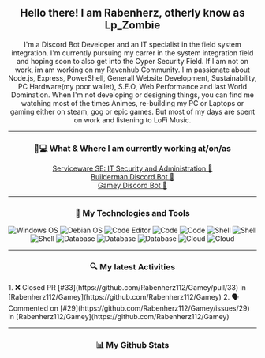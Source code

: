 <h2 align="center">Hello there! I am Rabenherz, otherly know as Lp_Zombie</h2>
<p align="center">I'm a Discord Bot Developer and an IT specialist in the field system integration.
I'm currently pursuing my carrer in the system integration field and hoping soon to also get into the Cyper Security Field. If I am not on work, im am working on my Ravenhub Community.
I'm passionate about Node.js, Express, PowerShell, Generall Website Development, Sustainability, PC Hardware(my poor wallet), S.E.O, Web Performance and last World Domination.
When I'm not developing or designing things, you can find me watching most of the times Animes, re-building my PC or Laptops or gaming either on steam, gog or epic games. But most of my days are spent on work and listening to LoFi Music.</p>

<hr>

<h3 align="center">💼💻 What & Where I am currently working at/on/as</h3>
<p align="center">
<a href="https://serviceware-se.com/">Serviceware SE: IT Security and Administration 💼</a><br>
<a href="https://builderman.theravenhub.com"> Builderman Discord Bot 🤖</a><br>
<a href="https://github.com/Rabenherz112/Gamey"> Gamey Discord Bot 🤖</a><br>
</p>

---

<h3 align="center">🔧 My Technologies and Tools</h3>
<div class="images-container" align="center">
<img alt="Windows OS" src="https://img.shields.io/badge/OS-Windows-informational?style=flat&logo=windows&logoColor=white&color=545E75">
<img alt="Debian OS" src="https://img.shields.io/badge/OS-Debian-informational?style=flat&logo=debian&logoColor=white&color=545E75">

<img alt="Code Editor" src="https://img.shields.io/badge/Editor-Visual_Studio_Code-informational?style=flat&logo=visualstudio&logoColor=white&color=63ADF2">
<img alt="Code" src="https://img.shields.io/badge/Code-JavaScript-informational?style=flat&logo=javascript&logoColor=white&color=63ADF2">
<img alt="Code" src="https://img.shields.io/badge/Code-PowerShell-informational?style=flat&logo=powershell&logoColor=white&color=63ADF2">

<img alt="Shell" src="https://img.shields.io/badge/Shell-Bash-informational?style=flat&logo=gnubash&logoColor=white&color=A7CCED">
<img alt="Shell" src="https://img.shields.io/badge/Shell-Command_prompt-informational?style=flat&logo=windowsterminal&logoColor=white&color=A7CCED">
<img alt="Shell" src="https://img.shields.io/badge/Shell-PowerShell-informational?style=flat&logo=powershell&logoColor=white&color=A7CCED">

<img alt="Database" src="https://img.shields.io/badge/Database-MySQL-informational?style=flat&logo=mysql&logoColor=white&color=232F3E">
<img alt="Database" src="https://img.shields.io/badge/Database-SQLite-informational?style=flat&logo=sqlite&logoColor=white&color=232F3E">
<img alt="Database" src="https://img.shields.io/badge/Database-MongoDB-informational?style=flat&logo=mongodb&logoColor=white&color=232F3E">

<img alt="Cloud" src="https://img.shields.io/badge/Cloud-Azure-informational?style=flat&logo=microsoftazure&logoColor=white&color=82A0BC">
<img alt="Cloud" src="https://img.shields.io/badge/Cloud-DigitalOcean-informational?style=flat&logo=digitalocean&logoColor=white&color=82A0BC">
</div>

---

<h3 align="center">🔍 My latest Activities</h3>
<!--START_SECTION:activity-->
1. ❌ Closed PR [#33](https://github.com/Rabenherz112/Gamey/pull/33) in [Rabenherz112/Gamey](https://github.com/Rabenherz112/Gamey)
2. 🗣 Commented on [#29](https://github.com/Rabenherz112/Gamey/issues/29) in [Rabenherz112/Gamey](https://github.com/Rabenherz112/Gamey)
<!--END_SECTION:activity-->

---

<h3 align="center">📊 My Github Stats</h3>
<div class="images-container" align="center">
<img alt="" src="https://vercel.theravenhub.com/api?username=Rabenherz112&show_icons=true&theme=github_dark&hide=prs,contribs&count_private=true&include_all_commits=true&show_icons=true&hide_border=true&cache_seconds=14400&custom_title=General Statistics">

<img alt="" src="https://vercel.theravenhub.com/api/top-langs/?username=Rabenherz112&theme=github_dark&hide_border=true&count_private=true&layout=compact&cache_seconds=14400&langs_count=3">
<img alt="" src="https://vercel.theravenhub.com/api/wakatime?username=Rabenherz112&theme=github_dark&hide_border=true&cache_seconds=14400&layout=compact">
</div>
